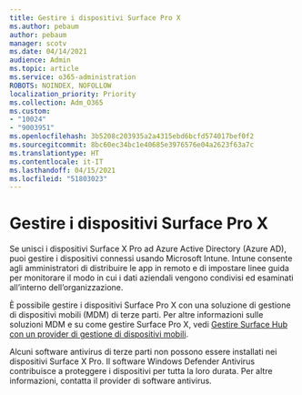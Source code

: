 ```yaml
---
title: Gestire i dispositivi Surface Pro X
ms.author: pebaum
author: pebaum
manager: scotv
ms.date: 04/14/2021
audience: Admin
ms.topic: article
ms.service: o365-administration
ROBOTS: NOINDEX, NOFOLLOW
localization_priority: Priority
ms.collection: Adm_O365
ms.custom:
- "10024"
- "9003951"
ms.openlocfilehash: 3b5208c203935a2a4315ebd6bcfd574017bef0f2
ms.sourcegitcommit: 8bc60ec34bc1e40685e3976576e04a2623f63a7c
ms.translationtype: HT
ms.contentlocale: it-IT
ms.lasthandoff: 04/15/2021
ms.locfileid: "51803023"
---
```

# <a name="manage-surface-pro-x-devices"></a>Gestire i dispositivi Surface Pro X

Se unisci i dispositivi Surface X Pro ad Azure Active Directory (Azure AD), puoi gestire i dispositivi connessi usando Microsoft Intune. Intune consente agli amministratori di distribuire le app in remoto e di impostare linee guida per monitorare il modo in cui i dati aziendali vengono condivisi ed esaminati all’interno dell’organizzazione.

È possibile gestire i dispositivi Surface Pro X con una soluzione di gestione di dispositivi mobili (MDM) di terze parti. Per altre informazioni sulle soluzioni MDM e su come gestire Surface Pro X, vedi [Gestire Surface Hub con un provider di gestione di dispositivi mobili](https://docs.microsoft.com/surface-hub/manage-settings-with-mdm-for-surface-hub).

Alcuni software antivirus di terze parti non possono essere installati nei dispositivi Surface X Pro. Il software Windows Defender Antivirus contribuisce a proteggere i dispositivi per tutta la loro durata. Per altre informazioni, contatta il provider di software antivirus.

